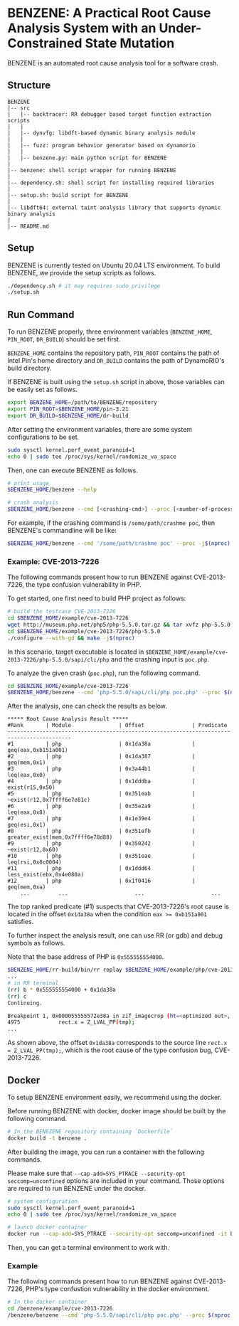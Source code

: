 # BENZENE: A Practical Root Cause Analysis System with an Under-Constrained State Mutation

BENZENE is an automated root cause analysis tool for a software crash.

## Structure

```
BENZENE
|-- src
|   |-- backtracer: RR debugger based target function extraction scripts
|   |
|   |-- dynvfg: libdft-based dynamic binary analysis module
|   |
|   |-- fuzz: program behavior generator based on dynamorio
|   |
|   |-- benzene.py: main python script for BENZENE
|
|-- benzene: shell script wrapper for running BENZENE
|
|-- dependency.sh: shell script for installing required libraries
|
|-- setup.sh: build script for BENZENE
|
|-- libdft64: external taint analysis library that supports dynamic binary analysis
|
|-- README.md
```

## Setup

BENZENE is currently tested on Ubuntu 20.04 LTS environment.
To build BENZENE, we provide the setup scripts as follows.

```sh
./dependency.sh # it may requires sudo privilege
./setup.sh
```


## Run Command

To run BENZENE properly, three environment variables (`BENZENE_HOME`, `PIN_ROOT`, `DR_BUILD`) should be set first.

`BENZENE_HOME` contains the repository path, `PIN_ROOT` contains the path of Intel Pin's home directory and `DR_BUILD` contains the path of DynamoRIO's build directory.

If BENZENE is built using the `setup.sh` script in above, those variables can be easily set as follows.

```sh
export BENZENE_HOME=/path/to/BENZENE/repository
export PIN_ROOT=$BENZENE_HOME/pin-3.21
export DR_BUILD=$BENZENE_HOME/dr-build
```

After setting the environment variables, there are some system configurations to be set.

```sh
sudo sysctl kernel.perf_event_paranoid=1
echo 0 | sudo tee /proc/sys/kernel/randomize_va_space
```

Then, one can execute BENZENE as follows.

```sh
# print usage
$BENZENE_HOME/benzene --help

# crash analysis
$BENZENE_HOME/benzene --cmd [<crashing-cmd>] --proc [<number-of-process>]
```

For example, if the crashing command is `/some/path/crashme poc`, then BENZENE's commandline will be like:

```sh
$BENZENE_HOME/benzene --cmd '/some/path/crashme poc' --proc -j$(nproc)
```

### Example: CVE-2013-7226

The following commands present how to run BENZENE against CVE-2013-7226, the type confusion vulnerability in PHP.

To get started, one first need to build PHP project as follows:

```sh
# build the testcase CVE-2013-7226
cd $BENZENE_HOME/example/cve-2013-7226
wget http://museum.php.net/php5/php-5.5.0.tar.gz && tar xvfz php-5.5.0.tar.gz
cd $BENZENE_HOME/example/cve-2013-7226/php-5.5.0
./configure --with-gd && make -j$(nproc)
```

In this scenario, target executable is located in `$BENZENE_HOME/example/cve-2013-7226/php-5.5.0/sapi/cli/php` and the crashing input is `poc.php`.

To analyze the given crash (`poc.php`), run the following command.

```sh
cd $BENZENE_HOME/example/cve-2013-7226
$BENZENE_HOME/benzene --cmd 'php-5.5.0/sapi/cli/php poc.php' --proc $(nproc)
```

After the analysis, one can check the results as below.

```
***** Root Cause Analysis Result *****
#Rank       | Module               | Offset               | Predicate           
------------------------------------------------------------------------------------------
#1          | php                  | 0x1da38a             | geq(eax,0xb151a001) 
#2          | php                  | 0x1da387             | geq(mem,0x1)        
#3          | php                  | 0x3a44b1             | leq(eax,0x0)        
#4          | php                  | 0x1dddba             | exist(r15,0x50)     
#5          | php                  | 0x351eab             | ~exist(r12,0x7ffff6e7e81c)
#6          | php                  | 0x35e2a9             | leq(eax,0x8)        
#7          | php                  | 0x1e39e4             | geq(esi,0x1)        
#8          | php                  | 0x351efb             | greater_exist(mem,0x7ffff6e78d88)
#9          | php                  | 0x350242             | ~exist(r12,0x60)    
#10         | php                  | 0x351eae             | leq(rsi,0x8c0004)   
#11         | php                  | 0x1ddd64             | less_exist(ebx,0x4e080a)
#12         | php                  | 0x1f0416             | geq(mem,0xa)        
    ...         ...                     ...                     ...
```

The top ranked predicate (#1) suspects that CVE-2013-7226's root cause is located in the offset `0x1da38a` when the condition `eax >= 0xb151a001` satisfies.

To further inspect the analysis result, one can use RR (or gdb) and debug symbols as follows.

Note that the base address of PHP is `0x555555554000`.

```sh
$BENZENE_HOME/rr-build/bin/rr replay $BENZENE_HOME/example/php/cve-2013-7226/benzene.out/rr-trace
...
# in RR terminal
(rr) b * 0x555555554000 + 0x1da38a
(rr) c
Continuing.

Breakpoint 1, 0x000055555572e38a in zif_imagecrop (ht=<optimized out>, return_value=0x7ffff5b245f0, return_value_ptr=<optimized out>, this_ptr=<optimized out>, return_value_used=<optimized out>) at /home/user/work/Benzene/eval/php/cve-2013-7226/php-5.5.0/ext/gd/gd.c:4975
4975			rect.x = Z_LVAL_PP(tmp);
...
```

As shown above, the offset `0x1da38a` corresponds to the source line `rect.x = Z_LVAL_PP(tmp);`, which is the root cause of the type confusion bug, CVE-2013-7226.


## Docker

To setup BENZENE environment easily, we recommend using the docker.

Before running BENZENE with docker, docker image should be built by the following command.

```sh
# In the BENEZENE repository containing `Dockerfile`
docker build -t benzene .
```

After building the image, you can run a container with the following commands.

Please make sure that `--cap-add=SYS_PTRACE --security-opt seccomp=unconfined` options are included in your command.
Those options are required to run BENZENE under the docker.

```sh
# system configuration
sudo sysctl kernel.perf_event_paranoid=1
echo 0 | sudo tee /proc/sys/kernel/randomize_va_space

# launch docker container
docker run --cap-add=SYS_PTRACE --security-opt seccomp=unconfined -it benzene:latest
```

Then, you can get a terminal environment to work with.

### Example

The following commands present how to run BENZENE against CVE-2013-7226, PHP's type confustion vulnerability in the docker environment.

```sh
# In the docker container
cd /benzene/example/cve-2013-7226
/benzene/benzene --cmd 'php-5.5.0/sapi/cli/php poc.php' --proc $(nproc)
```


